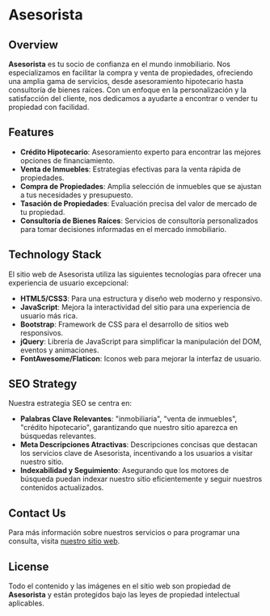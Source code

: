 # Asesorista

## Overview

**Asesorista** es tu socio de confianza en el mundo inmobiliario. Nos especializamos en facilitar la compra y venta de propiedades, ofreciendo una amplia gama de servicios, desde asesoramiento hipotecario hasta consultoría de bienes raíces. Con un enfoque en la personalización y la satisfacción del cliente, nos dedicamos a ayudarte a encontrar o vender tu propiedad con facilidad.

## Features

- **Crédito Hipotecario**: Asesoramiento experto para encontrar las mejores opciones de financiamiento.
- **Venta de Inmuebles**: Estrategias efectivas para la venta rápida de propiedades.
- **Compra de Propiedades**: Amplia selección de inmuebles que se ajustan a tus necesidades y presupuesto.
- **Tasación de Propiedades**: Evaluación precisa del valor de mercado de tu propiedad.
- **Consultoría de Bienes Raíces**: Servicios de consultoría personalizados para tomar decisiones informadas en el mercado inmobiliario.

## Technology Stack

El sitio web de Asesorista utiliza las siguientes tecnologías para ofrecer una experiencia de usuario excepcional:

- **HTML5/CSS3**: Para una estructura y diseño web moderno y responsivo.
- **JavaScript**: Mejora la interactividad del sitio para una experiencia de usuario más rica.
- **Bootstrap**: Framework de CSS para el desarrollo de sitios web responsivos.
- **jQuery**: Librería de JavaScript para simplificar la manipulación del DOM, eventos y animaciones.
- **FontAwesome/Flaticon**: Iconos web para mejorar la interfaz de usuario.

## SEO Strategy

Nuestra estrategia SEO se centra en:

- **Palabras Clave Relevantes**: "inmobiliaria", "venta de inmuebles", "crédito hipotecario", garantizando que nuestro sitio aparezca en búsquedas relevantes.
- **Meta Descripciones Atractivas**: Descripciones concisas que destacan los servicios clave de Asesorista, incentivando a los usuarios a visitar nuestro sitio.
- **Indexabilidad y Seguimiento**: Asegurando que los motores de búsqueda puedan indexar nuestro sitio eficientemente y seguir nuestros contenidos actualizados.

## Contact Us

Para más información sobre nuestros servicios o para programar una consulta, visita [nuestro sitio web](http://www.asesorista.com.mx).

## License

Todo el contenido y las imágenes en el sitio web son propiedad de **Asesorista** y están protegidos bajo las leyes de propiedad intelectual aplicables.
